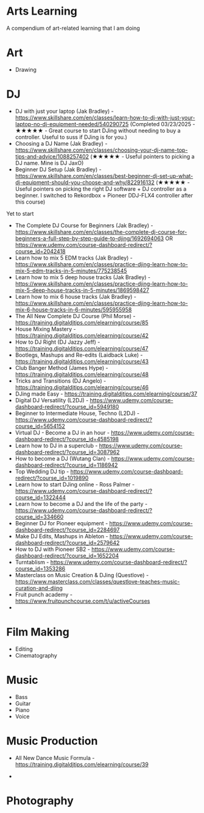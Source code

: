 # Arts Learning
A compendium of art-related learning that I am doing

# Art 
- Drawing

# DJ
* DJ with just your laptop (Jak Bradley) - https://www.skillshare.com/en/classes/learn-how-to-dj-with-just-your-laptop-no-dj-equipment-needed/540290725 (Completed 03/23/2025 - ★★★★★ - Great course to start DJing without needing to buy a controller. Useful to suss if DJing is for you.)
* Choosing a DJ Name (Jak Bradley) - https://www.skillshare.com/en/classes/choosing-your-dj-name-top-tips-and-advice/1088257402 (★★★★★ - Useful pointers to picking a DJ name. Mine is DJ JaxO)
* Beginner DJ Setup (Jak Bradley) - https://www.skillshare.com/en/classes/best-beginner-dj-set-up-what-dj-equipment-should-you-choose-and-why/822916132 (★★★★★ - Useful pointers on picking the right DJ software + DJ controller as a beginner. I switched to Rekordbox + Pioneer DDJ-FLX4 controller after this course)

Yet to start
* The Complete DJ Course for Beginners (Jak Bradley) - https://www.skillshare.com/en/classes/the-complete-dj-course-for-beginners-a-full-step-by-step-guide-to-djing/1692694063 OR https://www.udemy.com/course-dashboard-redirect/?course_id=2042418
* Learn how to mix 5 EDM tracks (Jak Bradley) - https://www.skillshare.com/en/classes/practice-djing-learn-how-to-mix-5-edm-tracks-in-5-minutes/775238545
* Learn how to mix 5 deep house tracks (Jak Bradley) - https://www.skillshare.com/en/classes/practice-djing-learn-how-to-mix-5-deep-house-tracks-in-5-minutes/1869598427
* Learn how to mix 6 house tracks (Jak Bradley) - https://www.skillshare.com/en/classes/practice-djing-learn-how-to-mix-6-house-tracks-in-6-minutes/595955958
* The All New Complete DJ Course (Phil Morse) - https://training.digitaldjtips.com/elearning/course/85
* House Mixing Mastery - https://training.digitaldjtips.com/elearning/course/42
* How to DJ Right (DJ Jazzy Jeff) - https://training.digitaldjtips.com/elearning/course/47
* Bootlegs, Mashups and Re-edits (Laidback Luke) - https://training.digitaldjtips.com/elearning/course/43
* Club Banger Method (James Hype) - https://training.digitaldjtips.com/elearning/course/48
* Tricks and Transitions (DJ Angelo) - https://training.digitaldjtips.com/elearning/course/46
* DJing made Easy - https://training.digitaldjtips.com/elearning/course/37
* Digital DJ Versatility (L2DJ) - https://www.udemy.com/course-dashboard-redirect/?course_id=5949180
* Beginner to Intermediate House, Techno (L2DJ) - https://www.udemy.com/course-dashboard-redirect/?course_id=5654152
* Virtual DJ - Become a DJ in an hour - https://www.udemy.com/course-dashboard-redirect/?course_id=4585198
* Learn how to DJ in a superclub - https://www.udemy.com/course-dashboard-redirect/?course_id=3087962
* How to become a DJ (Wutang Clan) - https://www.udemy.com/course-dashboard-redirect/?course_id=1186942
* Top Wedding DJ tip - https://www.udemy.com/course-dashboard-redirect/?course_id=1019890
* Learn how to start DJing online - Ross Palmer - https://www.udemy.com/course-dashboard-redirect/?course_id=1322444
* Learn how to become a DJ and the life of the party - https://www.udemy.com/course-dashboard-redirect/?course_id=334660
* Beginner DJ for Pioneer equipment - https://www.udemy.com/course-dashboard-redirect/?course_id=2284697
* Make DJ Edits, Mashups in Ableton - https://www.udemy.com/course-dashboard-redirect/?course_id=2579642
* How to DJ with Pioneer SB2 - https://www.udemy.com/course-dashboard-redirect/?course_id=1652204
* Turntablism - https://www.udemy.com/course-dashboard-redirect/?course_id=1353286
* Masterclass on Music Creation & DJing (Questlove) - https://www.masterclass.com/classes/questlove-teaches-music-curation-and-djing
* Fruit punch academy - https://www.fruitpunchcourse.com/t/u/activeCourses
* 
# Film Making
- Editing
- Cinematography

# Music
- Bass 
- Guitar
- Piano
- Voice

# Music Production
- All New Dance Music Formula - https://training.digitaldjtips.com/elearning/course/39
  
- 
# Photography
